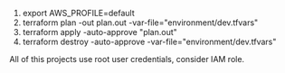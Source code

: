 1) export AWS_PROFILE=default
2) terraform plan -out plan.out -var-file="environment/dev.tfvars"
3) terraform apply -auto-approve "plan.out"
4) terraform destroy -auto-approve -var-file="environment/dev.tfvars"

All of this projects use root user credentials, consider IAM role.